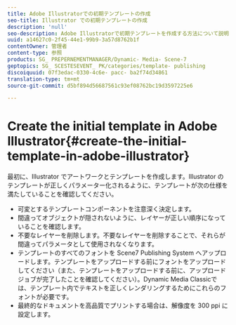 ```yaml
---
title: Adobe Illustratorでの初期テンプレートの作成
seo-title: Illustrator での初期テンプレートの作成
description: 'null'
seo-description: Adobe Illustratorで初期テンプレートを作成する方法について説明します。
uuid: a14627c0-2f45-44e1-99b9-3a57d8762b1f
contentOwner: 管理者
content-type: 参照
products: SG_ PREPERNEMENTMANAGER/Dynamic- Media- Scene-7
geptopics: SG_ SCESTESEVENT_ PK/categories/template- publishing
discoiquuid: 07f3edac-0330-4c6e- pacc- ba2f74d34861
translation-type: tm+mt
source-git-commit: d5bf894d56687561c93ef08762bc19d3597225e6

---
```



# Create the initial template in Adobe Illustrator{#create-the-initial-template-in-adobe-illustrator}

最初に、Illustrator でアートワークとテンプレートを作成します。Illustrator のテンプレートが正しくパラメーター化されるように、テンプレートが次の仕様を満たしていることを確認してください。

* 可変とするテンプレートコンポーネントを注意深く決定します。
* 間違ってオブジェクトが隠されないように、レイヤーが正しい順序になっていることを確認します。
* 不要なレイヤーを削除します。不要なレイヤーを削除することで、それらが間違ってパラメータとして使用されなくなります。
* テンプレートのすべてのフォントを Scene7 Publishing System へアップロードします。テンプレートをアップロードする前にフォントをアップロードしてください（また、テンプレートをアップロードする前に、アップロードジョブが完了したことを確認してください）。Dynamic Media Classicでは、テンプレート内でテキストを正しくレンダリングするためにこれらのフォントが必要です。
* 最終的なドキュメントを高品質でプリントする場合は、解像度を 300 ppi に設定します。

